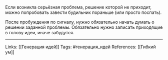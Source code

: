 Если возникла серьёзная проблема, решение которой не приходит, можно попробовать завести будильник пораньше (или просто поспать). 

После пробуждения по сигналу, нужно обязательно начать думать о решении заданной проблемы. Обязательно нужно записать приходящие в голову идеи, иначе забудутся. 
___
Links: [[Генерация идей]]
Tags: #генерация_идей 
References: [[Гибкий ум]]